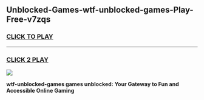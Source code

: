 
## Unblocked-Games-wtf-unblocked-games-Play-Free-v7zqs
<h3>
<a href="https://premium76.site?title=wtf-unblocked-games&ref=21A">CLICK TO PLAY</a></h3>
<hr>

<h3>
<a href="https://premium76.site?title=wtf-unblocked-games&ref=21A">CLICK 2 PLAY</a>
  
</h3>

<a href="https://premium76.site?title=wtf-unblocked-games&ref=21A"><img src="https://clearcache.store/games.png"></a>


**wtf-unblocked-games games unblocked: Your Gateway to Fun and Accessible Online Gaming**
